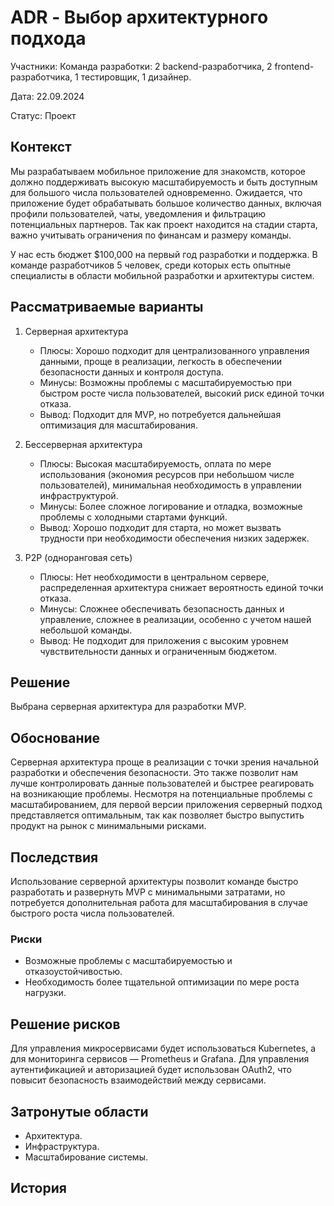 # ADR - Выбор архитектурного подхода

Участники: Команда разработки: 2 backend-разработчика, 2 frontend-разработчика, 1 тестировщик, 1 дизайнер.

Дата: 22.09.2024

Статус: Проект

## Контекст

Мы разрабатываем мобильное приложение для знакомств, которое должно поддерживать высокую масштабируемость и быть доступным для большого числа пользователей одновременно.
Ожидается, что приложение будет обрабатывать большое количество данных, включая профили пользователей, чаты, уведомления и фильтрацию потенциальных партнеров.
Так как проект находится на стадии старта, важно учитывать ограничения по финансам и размеру команды.

У нас есть бюджет $100,000 на первый год разработки и поддержка. В команде разработчиков 5 человек, среди которых есть опытные специалисты в области мобильной разработки и архитектуры систем.

## Рассматриваемые варианты

1. Серверная архитектура
   - Плюсы: Хорошо подходит для централизованного управления данными, проще в реализации, легкость в обеспечении безопасности данных и контроля доступа.
   - Минусы: Возможны проблемы с масштабируемостью при быстром росте числа пользователей, высокий риск единой точки отказа.
   - Вывод: Подходит для MVP, но потребуется дальнейшая оптимизация для масштабирования.

2. Бессерверная архитектура
   - Плюсы: Высокая масштабируемость, оплата по мере использования (экономия ресурсов при небольшом числе пользователей), минимальная необходимость в управлении инфраструктурой.
   - Минусы: Более сложное логирование и отладка, возможные проблемы с холодными стартами функций.
   - Вывод: Хорошо подходит для старта, но может вызвать трудности при необходимости обеспечения низких задержек.

3. P2P (одноранговая сеть)
   - Плюсы: Нет необходимости в центральном сервере, распределенная архитектура снижает вероятность единой точки отказа.
   - Минусы: Сложнее обеспечивать безопасность данных и управление, сложнее в реализации, особенно с учетом нашей небольшой команды.
   - Вывод: Не подходит для приложения с высоким уровнем чувствительности данных и ограниченным бюджетом.

## Решение

Выбрана серверная архитектура для разработки MVP.

## Обоснование

Серверная архитектура проще в реализации с точки зрения начальной разработки и обеспечения безопасности. 
Это также позволит нам лучше контролировать данные пользователей и быстрее реагировать на возникающие проблемы.
Несмотря на потенциальные проблемы с масштабированием, для первой версии приложения серверный подход представляется оптимальным, так как позволяет быстро выпустить продукт на рынок с минимальными рисками.

## Последствия

Использование серверной архитектуры позволит команде быстро разработать и развернуть MVP с минимальными затратами, 
но потребуется дополнительная работа для масштабирования в случае быстрого роста числа пользователей.

### Риски

- Возможные проблемы с масштабируемостью и отказоустойчивостью.
- Необходимость более тщательной оптимизации по мере роста нагрузки.

## Решение рисков

Для управления микросервисами будет использоваться Kubernetes, а для мониторинга сервисов — Prometheus и Grafana.
Для управления аутентификацией и авторизацией будет использован OAuth2, что повысит безопасность взаимодействий между сервисами.

## Затронутые области

- Архитектура.
- Инфраструктура.
- Масштабирование системы.

## История
